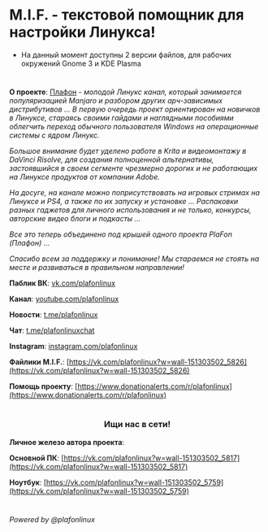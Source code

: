 # M.I.F. - текстовой помощник для настройки Линукса! 

- На данный момент доступны 2 версии файлов, для рабочих окружений Gnome 3 и KDE Plasma

#

<b>О проекте</b>: [Плафон](https://vk.com/plafonlinux) - <i>молодой Линукс канал, который занимается популяризацией Manjaro и разбором других арч-зависимых дистрибутивов ... В первую очередь проект ориентирован на новичков в Линуксе, стараясь своими гайдами и наглядными пособиями облегчить переход обычного пользователя Windows на операционные системы с ядром Линукс.

Большое внимание будет уделено работе в Krita и видеомонтажу в DaVinci Risolve, для создания полноценной альтернативы, застоявшийся в своем сегменте чрезмерно дорогих и не работающих на Линуксе продуктов от компании Adobe.

На досуге, на канале можно поприсутствовать на игровых стримах на Линуксе и PS4, а также по их запуску и установке ... Распаковки разных гаджетов для личного использования и не только, конкурсы, авторские видео блоги и подкасты ...

Все это теперь объединено под крышей одного проекта PlaFon (Плафон) ...

Спасибо всем за поддержку и понимание! Мы стараемся не стоять на месте и развиваться в правильном направлении!
</i>

<b>Паблик ВК</b>: [vk.com/plafonlinux](vk.com/plafonlinux)

<b>Канал</b>: [youtube.com/plafonlinux](youtube.com/plafonlinux)

<b>Новости</b>: [t.me/plafonlinux](t.me/plafonlinux)

<b>Чат</b>: [t.me/plafonlinuxchat](t.me/plafonlinuxchat)

<b>Instagram</b>: [instagram.com/plafonlinux](instagram.com/plafonlinux)

<b>Файлики M.I.F.</b>: [https://vk.com/plafonlinux?w=wall-151303502_5826](https://vk.com/plafonlinux?w=wall-151303502_5826)

<b>Помощь проекту</b>: [https://www.donationalerts.com/r/plafonlinux](https://www.donationalerts.com/r/plafonlinux)

#

### <center>Ищи нас в сети!

<b>Личное железо автора проекта</b>:

<b>Основной ПК</b>: [https://vk.com/plafonlinux?w=wall-151303502_5817](https://vk.com/plafonlinux?w=wall-151303502_5817)


<b>Ноутбук</b>: [https://vk.com/plafonlinux?w=wall-151303502_5759](https://vk.com/plafonlinux?w=wall-151303502_5759)
#

###### Powered by @plafonlinux
